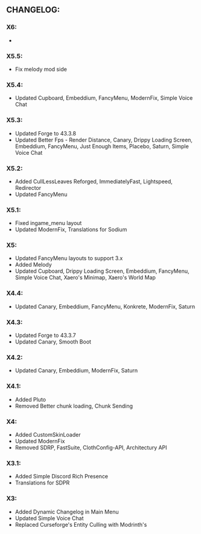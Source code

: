 ## CHANGELOG:

### X6:
- 

### X5.5:
- Fix melody mod side

### X5.4:
- Updated Cupboard, Embeddium, FancyMenu, ModernFix, Simple Voice Chat

### X5.3:
- Updated Forge to 43.3.8
- Updated Better Fps - Render Distance, Canary, Drippy Loading Screen, Embeddium, FancyMenu, Just Enough Items, Placebo, Saturn, Simple Voice Chat

### X5.2:
- Added CullLessLeaves Reforged, ImmediatelyFast, Lightspeed, Redirector
- Updated FancyMenu

### X5.1:
- Fixed ingame_menu layout
- Updated ModernFix, Translations for Sodium

### X5:
- Updated FancyMenu layouts to support 3.x
- Added Melody
- Updated Cupboard, Drippy Loading Screen, Embeddium, FancyMenu, Simple Voice Chat, Xaero's Minimap, Xaero's World Map

### X4.4:
- Updated Canary, Embeddium, FancyMenu, Konkrete, ModernFix, Saturn

### X4.3:
- Updated Forge to 43.3.7
- Updated Canary, Smooth Boot

### X4.2:
- Updated Canary, Embeddium, ModernFix, Saturn

### X4.1:
- Added Pluto
- Removed Better chunk loading, Chunk Sending

### X4:
- Added CustomSkinLoader
- Updated ModernFix
- Removed SDRP, FastSuite, ClothConfig-API, Architectury API

### X3.1:
- Added Simple Discord Rich Presence
- Translations for SDPR

### X3:
- Added Dynamic Changelog in Main Menu
- Updated Simple Voice Chat
- Replaced Curseforge's Entity Culling with Modrinth's
